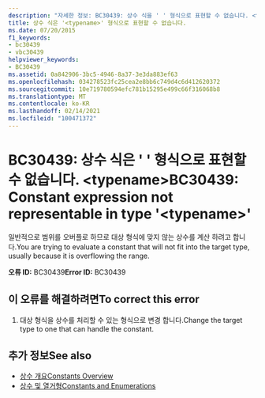 ```yaml
---
description: "자세한 정보: BC30439: 상수 식을 ' ' 형식으로 표현할 수 없습니다. <typename>"
title: 상수 식은 '<typename>' 형식으로 표현할 수 없습니다.
ms.date: 07/20/2015
f1_keywords:
- bc30439
- vbc30439
helpviewer_keywords:
- BC30439
ms.assetid: 0a842906-3bc5-4946-8a37-3e3da883ef63
ms.openlocfilehash: 034278523fc25cea2e8bb6c749d4c6d412620372
ms.sourcegitcommit: 10e719780594efc781b15295e499c66f316068b8
ms.translationtype: MT
ms.contentlocale: ko-KR
ms.lasthandoff: 02/14/2021
ms.locfileid: "100471372"
---
```

# <a name="bc30439-constant-expression-not-representable-in-type-typename"></a><span data-ttu-id="c57ee-103">BC30439: 상수 식은 ' ' 형식으로 표현할 수 없습니다. \<typename></span><span class="sxs-lookup"><span data-stu-id="c57ee-103">BC30439: Constant expression not representable in type '\<typename>'</span></span>

<span data-ttu-id="c57ee-104">일반적으로 범위를 오버플로 하므로 대상 형식에 맞지 않는 상수를 계산 하려고 합니다.</span><span class="sxs-lookup"><span data-stu-id="c57ee-104">You are trying to evaluate a constant that will not fit into the target type, usually because it is overflowing the range.</span></span>

 <span data-ttu-id="c57ee-105">**오류 ID:** BC30439</span><span class="sxs-lookup"><span data-stu-id="c57ee-105">**Error ID:** BC30439</span></span>

## <a name="to-correct-this-error"></a><span data-ttu-id="c57ee-106">이 오류를 해결하려면</span><span class="sxs-lookup"><span data-stu-id="c57ee-106">To correct this error</span></span>

1. <span data-ttu-id="c57ee-107">대상 형식을 상수를 처리할 수 있는 형식으로 변경 합니다.</span><span class="sxs-lookup"><span data-stu-id="c57ee-107">Change the target type to one that can handle the constant.</span></span>

## <a name="see-also"></a><span data-ttu-id="c57ee-108">추가 정보</span><span class="sxs-lookup"><span data-stu-id="c57ee-108">See also</span></span>

- [<span data-ttu-id="c57ee-109">상수 개요</span><span class="sxs-lookup"><span data-stu-id="c57ee-109">Constants Overview</span></span>](../../programming-guide/language-features/constants-enums/constants-overview.md)
- [<span data-ttu-id="c57ee-110">상수 및 열거형</span><span class="sxs-lookup"><span data-stu-id="c57ee-110">Constants and Enumerations</span></span>](../constants-and-enumerations.md)
